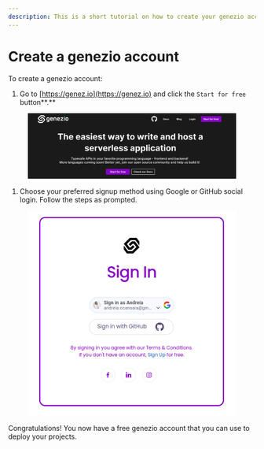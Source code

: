 ```yaml
---
description: This is a short tutorial on how to create your genezio account.
---
```


# Create a genezio account

To create a genezio account:

1. Go to [https://genez.io](https://genez.io) and click the `Start for free` button**.**

<figure><img src="../.gitbook/assets/image (4).png" alt=""><figcaption></figcaption></figure>

1. Choose your preferred signup method using Google or GitHub social login. Follow the steps as prompted.

<figure><img src="../.gitbook/assets/image (2).png" alt=""><figcaption></figcaption></figure>

Congratulations! You now have a free genezio account that you can use to deploy your projects.

### &#x20;
